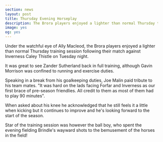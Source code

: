 ```yaml
---
section: news
layout: post
title: Thursday Evening Horseplay
description: The Brora players enjoyed a lighter than normal Thursday training session following their match against Inverness Caley Thistle on Tuesday night
image: yes
og: yes
---
```

Under the watchful eye of Ally Macleod, the Brora players enjoyed a lighter than normal Thursday training session following their match against Inverness Caley Thistle on Tuesday night.

It was great to see Zander Sutherland back in full training, although Gavin Morrison was confined to running and exercise duties.

Speaking in a break from his goalkeeping duties, Joe Malin paid tribute to his team mates. "It was hard on the lads facing Forfar and Inverness as our first brace of pre-season friendlies. All credit to them as most of them had to play 90 minutes".

When asked about his knee he acknowledged that he still feels it a little when kicking but it continues to improve and he's looking forward to the start of the season.

Star of the training session was however the ball boy, who spent the evening fielding Brindle's wayward shots to the bemusement of the horses in the field!